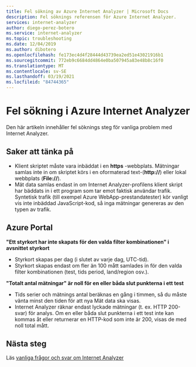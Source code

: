 ```yaml
---
title: Fel sökning av Azure Internet Analyzer | Microsoft Docs
description: Fel söknings referensen för Azure Internet Analyzer.
services: internet-analyzer
author: diego-perez-botero
ms.service: internet-analyzer
ms.topic: troubleshooting
ms.date: 12/04/2019
ms.author: dibotero
ms.openlocfilehash: fe173ec4d4f28444d43739ea2ed51e43021916b1
ms.sourcegitcommit: 772eb9c6684dd4864e0ba507945a83e48b8c16f0
ms.translationtype: MT
ms.contentlocale: sv-SE
ms.lasthandoff: 03/19/2021
ms.locfileid: "84744365"
---
```

# <a name="azure-internet-analyzer-troubleshooting"></a>Fel sökning i Azure Internet Analyzer

Den här artikeln innehåller fel söknings steg för vanliga problem med Internet Analyzer.

## <a name="things-to-keep-in-mind"></a>Saker att tänka på
- Klient skriptet måste vara inbäddat i en **https** -webbplats. Mätningar samlas inte in om skriptet körs i en oformaterad text-(**http://**) eller lokal webbplats (**File://**).
- Mät data samlas endast in om Internet Analyzer-profilens klient skript har bäddats in i ett program som tar emot faktisk användar trafik. Syntetisk trafik (till exempel Azure WebApp-prestandatester) kör vanligt vis inte inbäddad JavaScript-kod, så inga mätningar genereras av den typen av trafik.

## <a name="azure-portal"></a>Azure Portal
**"Ett styrkort har inte skapats för den valda filter kombinationen" i avsnittet styrkort**
- Styrkort skapas per dag (i slutet av varje dag, UTC-tid).
- Styrkort skapas endast om fler än 100 mått samlades in för den valda filter kombinationen (test, tids period, land/region osv.).

**"Totalt antal mätningar" är noll för en eller båda slut punkterna i ett test**
- Tids serier och mätnings antal beräknas en gång i timmen, så du måste vänta minst den tiden för att nya Mät data ska visas.
- Internet Analyzer räknar endast lyckade mätningar (t. ex. HTTP 200-svar) för analys. Om en eller båda slut punkterna i ett test inte kan kommas åt eller returnerar en HTTP-kod som inte är 200, visas de med noll total mått.

## <a name="next-steps"></a>Nästa steg
Läs [vanliga frågor och svar om Internet Analyzer](internet-analyzer-faq.md)
